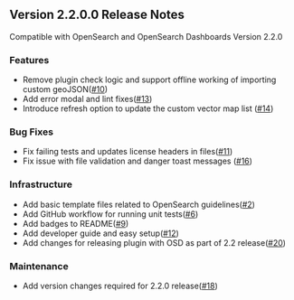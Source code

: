 ## Version 2.2.0.0 Release Notes
Compatible with OpenSearch and OpenSearch Dashboards Version 2.2.0

### Features
* Remove plugin check logic and support offline working of importing custom geoJSON([#10](https://github.com/opensearch-project/dashboards-maps/pull/10))
* Add error modal and lint fixes([#13](https://github.com/opensearch-project/dashboards-maps/pull/13))
* Introduce refresh option to update the custom vector map list ([#14](https://github.com/opensearch-project/dashboards-maps/pull/14))

### Bug Fixes
* Fix failing tests and updates license headers in files([#11](https://github.com/opensearch-project/dashboards-maps/pull/11))
* Fix issue with file validation and danger toast messages ([#16](https://github.com/opensearch-project/dashboards-maps/pull/16))

### Infrastructure
* Add basic template files related to OpenSearch guidelines([#2](https://github.com/opensearch-project/dashboards-maps/pull/2))
* Add GitHub workflow for running unit tests([#6](https://github.com/opensearch-project/dashboards-maps/pull/6))
* Add badges to README([#9](https://github.com/opensearch-project/dashboards-maps/pull/9))
* Add developer guide and easy setup([#12](https://github.com/opensearch-project/dashboards-maps/pull/12))
* Add changes for releasing plugin with OSD as part of 2.2 release([#20](https://github.com/opensearch-project/dashboards-maps/pull/20))

### Maintenance
* Add version changes required for 2.2.0 release([#18](https://github.com/opensearch-project/dashboards-maps/pull/18))
